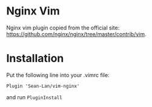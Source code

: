 # Nginx Vim

Nginx vim plugin copied from the official site: https://github.com/nginx/nginx/tree/master/contrib/vim.

# Installation

Put the following line into your .vimrc file:

    Plugin 'Sean-Lan/vim-nginx'

and run `PluginInstall`

